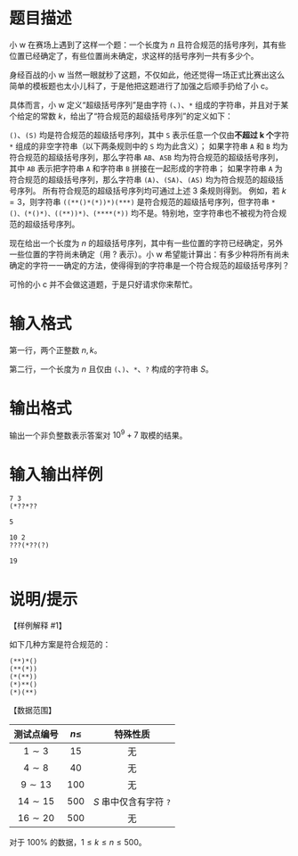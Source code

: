 # 题目描述

小 w 在赛场上遇到了这样一个题：一个长度为 $n$ 且符合规范的括号序列，其有些位置已经确定了，有些位置尚未确定，求这样的括号序列一共有多少个。

身经百战的小 w 当然一眼就秒了这题，不仅如此，他还觉得一场正式比赛出这么简单的模板题也太小儿科了，于是他把这题进行了加强之后顺手扔给了小 c。

具体而言，小 w 定义“超级括号序列”是由字符 `(`、`)`、`*` 组成的字符串，并且对于某个给定的常数 $k$，给出了“符合规范的超级括号序列”的定义如下：

`()`、`(S)` 均是符合规范的超级括号序列，其中 `S` 表示任意一个仅由**不超过 $\bm{k}$ 个**字符 `*` 组成的非空字符串（以下两条规则中的 `S` 均为此含义）；
如果字符串 `A` 和 `B` 均为符合规范的超级括号序列，那么字符串 `AB`、`ASB` 均为符合规范的超级括号序列，其中 `AB` 表示把字符串 `A` 和字符串 `B` 拼接在一起形成的字符串；
如果字符串 `A` 为符合规范的超级括号序列，那么字符串 `(A)`、`(SA)`、`(AS)` 均为符合规范的超级括号序列。
所有符合规范的超级括号序列均可通过上述 3 条规则得到。
例如，若 $k = 3$，则字符串 `((**()*(*))*)(***)` 是符合规范的超级括号序列，但字符串 `*()、(*()*)、((**))*)、(****(*))` 均不是。特别地，空字符串也不被视为符合规范的超级括号序列。

现在给出一个长度为 $n$ 的超级括号序列，其中有一些位置的字符已经确定，另外一些位置的字符尚未确定（用 ? 表示）。小 w 希望能计算出：有多少种将所有尚未确定的字符一一确定的方法，使得得到的字符串是一个符合规范的超级括号序列？

可怜的小 c 并不会做这道题，于是只好请求你来帮忙。

# 输入格式

第一行，两个正整数 $n, k$。

第二行，一个长度为 $n$ 且仅由 `(`、`)`、`*`、`?` 构成的字符串 $S$。

# 输出格式

输出一个非负整数表示答案对 ${10}^9 + 7$ 取模的结果。

# 输入输出样例

```input1
7 3
(*??*??
```

```output1
5
```

```input2
10 2
???(*??(?)
```

```output2
19
```

# 说明/提示

【样例解释 #1】

如下几种方案是符合规范的：

```text
(**)*()
(**(*))
(*(**))
(*)**()
(*)(**)
```

【数据范围】

| 测试点编号 | $n \leq$ |        特殊性质        |
| :--------: | :------: | :--------------------: |
|  $1\sim3$  |   $15$   |           无           |
|  $4\sim8$  |   $40$   |           无           |
| $9\sim13$  |  $100$   |           无           |
| $14\sim15$ |  $500$   | $S$ 串中仅含有字符 `?` |
| $16\sim20$ |  $500$   |           无           |

对于 $100 \%$ 的数据，$1 \le k \le n \le 500$。
